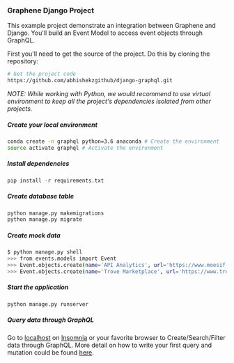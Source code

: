 ### Graphene Django Project

This example project demonstrate an integration between Graphene and Django.
You'll build an Event Model to access event objects through GraphQL.

First you'll need to get the source of the project. Do this by cloning the repository:

```bash
# Get the project code
https://github.com/abhishekzgithub/django-graphql.git
```

*NOTE: While working with Python, we would recommend to use virtual environment
to keep all the project's dependencies isolated from other projects.*

##### Create your local environment

```bash
conda create -n graphql python=3.6 anaconda # Create the environment
source activate graphql # Activate the environment
```

##### Install dependencies

```python
pip install -r requirements.txt
```

##### Create database table

```bash
python manage.py makemigrations
python manage.py migrate
```

##### Create mock data

```bash
$ python manage.py shell
>>> from events.models import Event
>>> Event.objects.create(name='API Analytics', url='https://www.moesif.com/')
>>> Event.objects.create(name='Trove Marketplace', url='https://www.trove.com/')
```

##### Start the application

```bash
python manage.py runserver
```

##### Query data through GraphQL

Go to [localhost](http://localhost:8000/graphql/) on [Insomnia](https://insomnia.rest/download/#mac)
or your favorite browser to Create/Search/Filter data through GraphQL. More detail on how to write your first
query and mutation could be found [here](https://www.moesif.com/blog/technical/graphql/Getting-Started-with-Python-GraphQL-Part1/).
